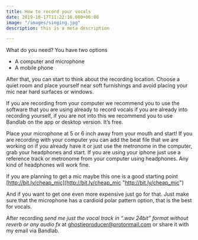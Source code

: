```yaml
---
title: How to record your vocals
date: 2019-10-17T11:22:16.000+06:00
image: "/images/singing.jpg"
description: this is a meta description

---
```

What do you need? You have two options

* A computer and microphone
* A mobile phone

After that, you can start to think about the recording location. Choose a quiet room and place yourself near soft furnishings and avoid placing your mic near hard surfaces or windows.

If you are recording from your computer we recommend you to use the software that you are using already to record vocals if you are already into recording yourself, if you are not into this we recommend you to use Bandlab on the app or desktop version. It’s free.

Place your microphone at 5 or 6 inch away from your mouth and start! If you are recording with your computer you can add the beat file that we are working on if you already have it or just use the metronome in the computer, grab your headphones and start. If you are using your iphone just use a reference track or metronome from your computer using headphones. Any kind of headphones will work fine.

If you are planning to get a mic maybe this one is a good starting point [http://bit.ly/cheap_mic](http://bit.ly/cheap_mic "http://bit.ly/cheap_mic")

And if you want to get one even more expensive just go for that. Just make sure that the microphone has a cardioid polar pattern option, that is the best for vocals.

After recording _send me just the vocal track in “.wav 24bit” format without reverb or any audio fx_ at [ghostieproducer@protonmail.com](mailto:ghostieproducer@protonmail.com) or share it with my email via Bandlab.